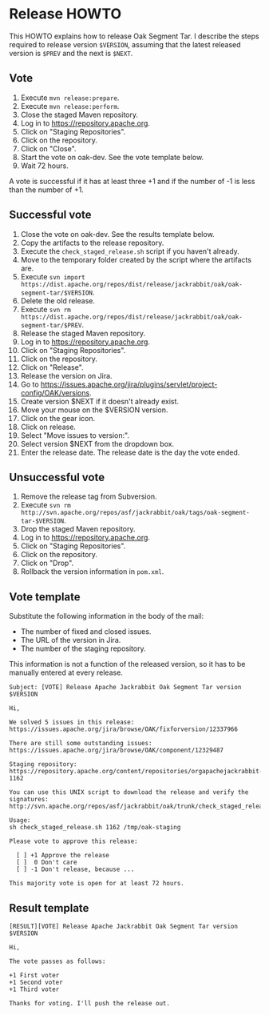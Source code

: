 <!--
   Licensed to the Apache Software Foundation (ASF) under one or more
   contributor license agreements.  See the NOTICE file distributed with
   this work for additional information regarding copyright ownership.
   The ASF licenses this file to You under the Apache License, Version 2.0
   (the "License"); you may not use this file except in compliance with
   the License.  You may obtain a copy of the License at

       http://www.apache.org/licenses/LICENSE-2.0

   Unless required by applicable law or agreed to in writing, software
   distributed under the License is distributed on an "AS IS" BASIS,
   WITHOUT WARRANTIES OR CONDITIONS OF ANY KIND, either express or implied.
   See the License for the specific language governing permissions and
   limitations under the License.
  -->

# Release HOWTO

This HOWTO explains how to release Oak Segment Tar. I describe the steps required to release version `$VERSION`, assuming that the latest released version is `$PREV` and the next is `$NEXT`.

## Vote

1. Execute `mvn release:prepare`.
2. Execute `mvn release:perform`.
3. Close the staged Maven repository.
  1. Log in to https://repository.apache.org.
  2. Click on "Staging Repositories".
  3. Click on the repository.
  4. Click on "Close".
4. Start the vote on oak-dev. See the vote template below.
5. Wait 72 hours.

A vote is successful if it has at least three +1 and if the number of -1 is less than the number of +1.

## Successful vote

1. Close the vote on oak-dev. See the results template below.
2. Copy the artifacts to the release repository.
  1. Execute the `check_staged_release.sh` script if you haven't already.
  2. Move to the temporary folder created by the script where the artifacts are.
  3. Execute `svn import https://dist.apache.org/repos/dist/release/jackrabbit/oak/oak-segment-tar/$VERSION`.
3. Delete the old release.
  1. Execute `svn rm https://dist.apache.org/repos/dist/release/jackrabbit/oak/oak-segment-tar/$PREV`.
4. Release the staged Maven repository.
  1. Log in to https://repository.apache.org.
  2. Click on "Staging Repositories".
  3. Click on the repository.
  4. Click on "Release".
5. Release the version on Jira.
  1. Go to https://issues.apache.org/jira/plugins/servlet/project-config/OAK/versions.
  2. Create version $NEXT if it doesn't already exist.
  3. Move your mouse on the $VERSION version.
  4. Click on the gear icon.
  5. Click on release.
  6. Select "Move issues to version:".
  7. Select version $NEXT from the dropdown box.
  8. Enter the release date. The release date is the day the vote ended.

## Unsuccessful vote

1. Remove the release tag from Subversion.
  1. Execute `svn rm http://svn.apache.org/repos/asf/jackrabbit/oak/tags/oak-segment-tar-$VERSION`.
2. Drop the staged Maven repository.
  1. Log in to https://repository.apache.org.
  2. Click on "Staging Repositories".
  3. Click on the repository.
  4. Click on "Drop".
3. Rollback the version information in `pom.xml`.

## Vote template

Substitute the following information in the body of the mail:

- The number of fixed and closed issues.
- The URL of the version in Jira.
- The number of the staging repository.

This information is not a function of the released version, so it has to be manually entered at every release.

```
Subject: [VOTE] Release Apache Jackrabbit Oak Segment Tar version $VERSION

Hi,

We solved 5 issues in this release:
https://issues.apache.org/jira/browse/OAK/fixforversion/12337966

There are still some outstanding issues:
https://issues.apache.org/jira/browse/OAK/component/12329487

Staging repository:
https://repository.apache.org/content/repositories/orgapachejackrabbit-1162

You can use this UNIX script to download the release and verify the signatures:
http://svn.apache.org/repos/asf/jackrabbit/oak/trunk/check_staged_release.sh

Usage:
sh check_staged_release.sh 1162 /tmp/oak-staging

Please vote to approve this release:

  [ ] +1 Approve the release
  [ ]  0 Don't care
  [ ] -1 Don't release, because ...

This majority vote is open for at least 72 hours.
```

## Result template

```
[RESULT][VOTE] Release Apache Jackrabbit Oak Segment Tar version $VERSION

Hi,

The vote passes as follows:

+1 First voter
+1 Second voter
+1 Third voter

Thanks for voting. I'll push the release out.
```
